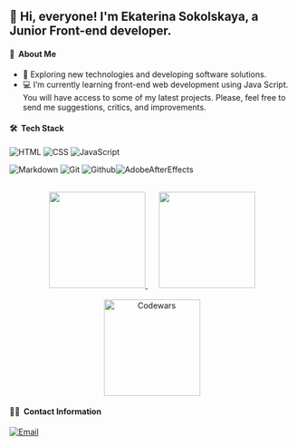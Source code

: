 ## 👋 Hi, everyone! I'm Ekaterina Sokolskaya, a Junior Front-end developer.

 #### 📝 &nbsp;About Me

- 🤔 Exploring new technologies and developing software solutions.
- 💻 I’m currently learning front-end web development using Java Script. You will have access to some of my latest projects. Please, feel free to send me suggestions, critics, and improvements.


 #### 🛠 &nbsp;Tech Stack
![HTML](https://img.shields.io/badge/HTML5-E34F26?style=for-the-badge&logo=html5&logoColor=white)
![CSS](https://img.shields.io/badge/CSS3-1572B6?&style=for-the-badge&logo=css3&logoColor=white)
![JavaScript](https://img.shields.io/badge/JavaScript-F7DF1E?style=for-the-badge&logo=javascript&logoColor=black)

![Markdown](https://img.shields.io/badge/Markdown-000000?style=for-the-badge&logo=markdown&logoColor=white)
![Git](https://img.shields.io/badge/git%20-%23F05033.svg?&style=for-the-badge&logo=git&logoColor=white)
![Github](https://img.shields.io/badge/github%20-%23121011.svg?&style=for-the-badge&logo=github&logoColor=white)![AdobeAfterEffects](https://img.shields.io/badge/Adobe%20after%20effects-CF96FD?style=for-the-badge&logo=Adobe%20after%20effects&logoColor=393665)

<p align='center'>
</br>
<a href="https://github.com/SokolKat">
  <img height=170 src="https://github-readme-stats.vercel.app/api?username=IrLiss&theme=buefy&show_icons=true&count_private=true"/>
</a>
&nbsp;&nbsp;&nbsp;&nbsp;
<a href="https://github.com/SokolKat">
  <img height=170 src="https://github-readme-stats-eight-theta.vercel.app/api/top-langs/?username=IrLiss&theme=buefy&show_icons=true&count_private=true"/>
</a>
</br>
</br>
<a href="https://www.codewars.com/users/SokolKat">
  <img height=170 alt="Codewars" src="https://github-readme-codewars-stats.herokuapp.com/api/?username=SokolKat&card&colormode=bright_mode"/>
</a>
</br>
</p>


#### 🤝🏻 &nbsp;Contact Information
<a href="mailto:sokolkat#9686"><img alt="Email" src="https://img.shields.io/badge/Email-sokolskayakat@yandex.ru-darkblue?style=flat-square&logo=gmail&logoColor=white"></a>
